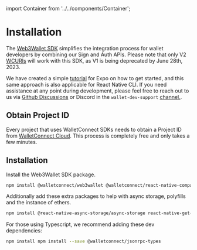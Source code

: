 import Container from '../../components/Container';

# Installation

The [Web3Wallet SDK](https://medium.com/walletconnect/simplifying-integration-for-wallet-developers-with-the-new-web3wallet-sdk-8706b69e149c) simplifies the integration process for wallet developers by combining our Sign and Auth APIs. Please note that only V2 [WCURIs](../../specs/clients/core/pairing/pairing-uri) will work with this SDK, as V1 is being deprecated by June 28th, 2023.

We have created a simple [tutorial](https://medium.com/walletconnect/how-to-build-a-wallet-in-react-native-with-the-web3wallet-sdk-b6f57bf02f9a) for Expo on how to get started, and this same approach is also applicable for React Native CLI. If you need assistance at any point during development, please feel free to reach out to us via [Github Discussions](https://github.com/orgs/WalletConnect/discussions) or Discord in the `wallet-dev-support` [channel.](https://discord.com/channels/492410046307631105/1040018700734038169).

## Obtain Project ID

Every project that uses WalletConnect SDKs needs to obtain a Project ID from [WalletConnect Cloud](https://cloud.walletconnect.com/sign-in). This process is completely free and only takes a few minutes.

## Installation

Install the Web3Wallet SDK package.

```bash npm2yarn
npm install @walletconnect/web3wallet @walletconnect/react-native-compat
```

Additionally add these extra packages to help with async storage, polyfills and the instance of ethers.

```bash npm2yarn
npm install @react-native-async-storage/async-storage react-native-get-random-values fast-text-encoding @ethersproject/shims ethers@5.4
```

For those using Typescript, we recommend adding these dev dependencies:

```bash npm2yarn
npm install npm install --save @walletconnect/jsonrpc-types
```
